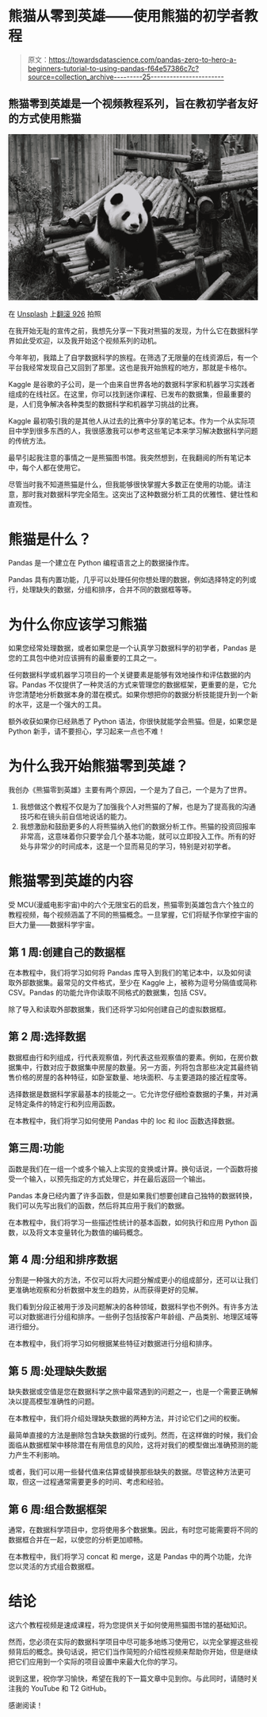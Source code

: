 # 熊猫从零到英雄——使用熊猫的初学者教程

> 原文：<https://towardsdatascience.com/pandas-zero-to-hero-a-beginners-tutorial-to-using-pandas-f64e57386c7c?source=collection_archive---------25----------------------->

## 熊猫零到英雄是一个视频教程系列，旨在教初学者友好的方式使用熊猫

![](img/eb6186e0a0722d2b9ae059a81088f8a4.png)

在 [Unsplash](https://unsplash.com?utm_source=medium&utm_medium=referral) 上[翻滚 926](https://unsplash.com/@billow926?utm_source=medium&utm_medium=referral) 拍照

在我开始无耻的宣传之前，我想先分享一下我对熊猫的发现，为什么它在数据科学界如此受欢迎，以及我开始这个视频系列的动机。

今年年初，我踏上了自学数据科学的旅程。在筛选了无限量的在线资源后，有一个平台我经常发现自己又回到了那里。这也是我开始旅程的地方，那就是卡格尔。

Kaggle 是谷歌的子公司，是一个由来自世界各地的数据科学家和机器学习实践者组成的在线社区。在这里，你可以找到迷你课程、已发布的数据集，但最重要的是，人们竞争解决各种类型的数据科学和机器学习挑战的比赛。

Kaggle 最初吸引我的是其他人从过去的比赛中分享的笔记本。作为一个从实际项目中学到很多东西的人，我很感激我可以参考这些笔记本来学习解决数据科学问题的传统方法。

最早引起我注意的事情之一是熊猫图书馆。我突然想到，在我翻阅的所有笔记本中，每个人都在使用它。

尽管当时我不知道熊猫是什么，但我能够很快掌握大多数正在使用的功能。请注意，那时我对数据科学完全陌生。这突出了这种数据分析工具的优雅性、健壮性和直观性。

# 熊猫是什么？

Pandas 是一个建立在 Python 编程语言之上的数据操作库。

Pandas 具有内置功能，几乎可以处理任何你想处理的数据，例如选择特定的列或行，处理缺失的数据，分组和排序，合并不同的数据框等等。

# 为什么你应该学习熊猫

如果您经常处理数据，或者如果您是一个认真学习数据科学的初学者，Pandas 是您的工具包中绝对应该拥有的最重要的工具之一。

任何数据科学或机器学习项目的一个关键要素是能够有效地操作和评估数据的内容。Pandas 不仅提供了一种灵活的方式来管理您的数据框架，更重要的是，它允许您清楚地分析数据本身的潜在模式。如果你想把你的数据分析技能提升到一个新的水平，这是一个强大的工具。

额外收获如果你已经熟悉了 Python 语法，你很快就能学会熊猫。但是，如果您是 Python 新手，请不要担心，学习起来一点也不难！

# 为什么我开始熊猫零到英雄？

我创办《熊猫零到英雄》主要有两个原因，一个是为了自己，一个是为了世界。

1.  我想做这个教程不仅是为了加强我个人对熊猫的了解，也是为了提高我的沟通技巧和在镜头前自信地说话的能力。
2.  我想激励和鼓励更多的人将熊猫纳入他们的数据分析工作。熊猫的投资回报率非常高，这意味着你只要学会几个基本功能，就可以立即投入工作。所有的好处与非常少的时间成本，这是一个显而易见的学习，特别是对初学者。

# 熊猫零到英雄的内容

受 MCU(漫威电影宇宙)中的六个无限宝石的启发，熊猫零到英雄包含六个独立的教程视频，每个视频涵盖了不同的熊猫概念。一旦掌握，它们将赋予你掌控宇宙的巨大力量——数据科学宇宙。

## 第 1 周:创建自己的数据框

在本教程中，我们将学习如何将 Pandas 库导入到我们的笔记本中，以及如何读取外部数据集。最常见的文件格式，至少在 Kaggle 上，被称为逗号分隔值或简称 CSV。Pandas 的功能允许你读取不同格式的数据集，包括 CSV。

除了导入和读取外部数据集，我们还将学习如何创建自己的虚拟数据框。

## 第 2 周:选择数据

数据框由行和列组成，行代表观察值，列代表这些观察值的要素。例如，在房价数据集中，行数对应于数据集中房屋的数量。另一方面，列将包含那些决定其最终销售价格的房屋的各种特征，如卧室数量、地块面积、与主要道路的接近程度等。

选择数据是数据科学家最基本的技能之一。它允许您仔细检查数据的子集，并对满足特定条件的特定行和列应用函数。

在本教程中，我们将学习如何使用 Pandas 中的 loc 和 iloc 函数选择数据。

## 第三周:功能

函数是我们在一组一个或多个输入上实现的变换或计算。换句话说，一个函数将接受一个输入，以预先指定的方式处理它，并在最后返回一个输出。

Pandas 本身已经内置了许多函数，但是如果我们想要创建自己独特的数据转换，我们可以先写出我们的函数，然后将其应用于我们的数据。

在本教程中，我们将学习一些描述性统计的基本函数，如何执行和应用 Python 函数，以及将文本变量转化为数值的编码概念。

## 第 4 周:分组和排序数据

分割是一种强大的方法，不仅可以将大问题分解成更小的组成部分，还可以让我们更准确地观察和分析数据中发生的趋势，从而获得更好的见解。

我们看到分段正被用于涉及问题解决的各种领域，数据科学也不例外。有许多方法可以对数据进行分组和排序。一些例子包括按客户年龄组、产品类别、地理区域等进行细分。

在本教程中，我们将学习如何根据某些特征对数据进行分组和排序。

## 第 5 周:处理缺失数据

缺失数据或空值是您在数据科学之旅中最常遇到的问题之一，也是一个需要正确解决以提高模型准确性的问题。

在本教程中，我们将介绍处理缺失数据的两种方法，并讨论它们之间的权衡。

最简单直接的方法是删除包含缺失数据的行或列。然而，在这样做的时候，我们会面临从数据框架中移除潜在有用信息的风险，这将对我们的模型做出准确预测的能力产生不利影响。

或者，我们可以用一些替代值来估算或替换那些缺失的数据。尽管这种方法更可取，但这一过程通常需要更多的时间、考虑和经验。

## 第 6 周:组合数据框架

通常，在数据科学项目中，您将使用多个数据集。因此，有时您可能需要将不同的数据框合并在一起，以使您的分析更加顺畅。

在本教程中，我们将学习 concat 和 merge，这是 Pandas 中的两个功能，允许您以灵活的方式组合数据框。

# 结论

这六个教程视频是速成课程，将为您提供关于如何使用熊猫图书馆的基础知识。

然而，您必须在实际的数据科学项目中尽可能多地练习使用它，以完全掌握这些视频背后的概念。换句话说，把它们当作简短的介绍性视频来帮助你开始，但是继续把它们应用到一个实际的项目设置中来最大化你的学习。

说到这里，祝你学习愉快，希望在我的下一篇文章中见到你。与此同时，请随时关注我的 YouTube 和 T2 GitHub。

感谢阅读！